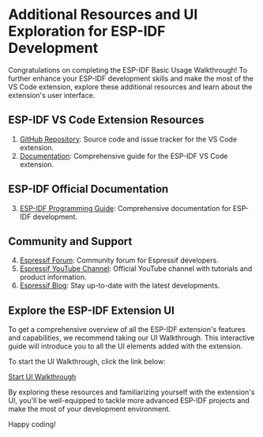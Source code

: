 # Additional Resources and UI Exploration for ESP-IDF Development

Congratulations on completing the ESP-IDF Basic Usage Walkthrough! To further enhance your ESP-IDF development skills and make the most of the VS Code extension, explore these additional resources and learn about the extension's user interface.

## ESP-IDF VS Code Extension Resources

1. [GitHub Repository](https://github.com/espressif/vscode-esp-idf-extension): Source code and issue tracker for the VS Code extension.
2. [Documentation](https://docs.espressif.com/projects/vscode-esp-idf-extension/en/latest/#): Comprehensive guide for the ESP-IDF VS Code extension.

## ESP-IDF Official Documentation

3. [ESP-IDF Programming Guide](https://docs.espressif.com/projects/esp-idf/en/latest/): Comprehensive documentation for ESP-IDF development.

## Community and Support

4. [Espressif Forum](https://esp32.com/): Community forum for Espressif developers.
5. [Espressif YouTube Channel](https://www.youtube.com/c/EspressifSystems): Official YouTube channel with tutorials and product information.
6. [Espressif Blog](https://blog.espressif.com/): Stay up-to-date with the latest developments.

## Explore the ESP-IDF Extension UI

To get a comprehensive overview of all the ESP-IDF extension's features and capabilities, we recommend taking our UI Walkthrough. This interactive guide will introduce you to all the UI elements added with the extension.

To start the UI Walkthrough, click the link below:

[Start UI Walkthrough](command:workbench.action.openWalkthrough?%22espressif.esp-idf-extension%23espIdf.walkthrough.ui%22)

By exploring these resources and familiarizing yourself with the extension's UI, you'll be well-equipped to tackle more advanced ESP-IDF projects and make the most of your development environment.

Happy coding!